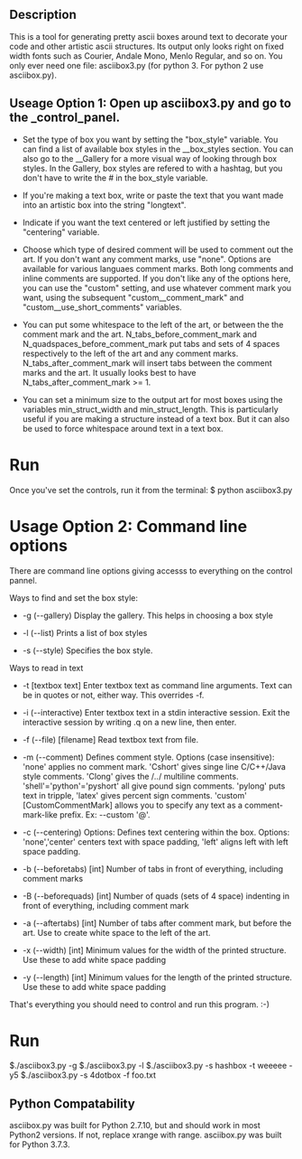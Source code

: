 ## Description
This is a tool for generating pretty ascii boxes around text to decorate your code and other artistic ascii structures. Its output only looks right on fixed width fonts such as Courier, Andale Mono, Menlo Regular, and so on. You only ever need one file: asciibox3.py (for python 3. For python 2 use asciibox.py). 

## Useage Option 1: Open up asciibox3.py and go to the _control_panel. 

* Set the type of box you want by setting the "box_style" variable. You can find a list of available box styles in the __box_styles section. You can also go to the __Gallery for a more visual way of looking through box styles. In the Gallery, box styles are refered to with a hashtag, but you don't have to write the # in the box_style variable. 

* If you're making a text box, write or paste the text that you want made into an artistic box into the string "longtext". 

* Indicate if you want the text centered or left justified by setting the "centering" variable.

* Choose which type of desired comment will be used to comment out the art. If you don't want any comment marks, use "none". Options are available for various languaes comment marks. Both long comments and inline comments are supported. If you don't like any of the options here, you can use the "custom" setting, and use whatever comment mark you want, using the subsequent "custom__comment_mark" and "custom__use_short_comments" variables.

* You can put some whitespace to the left of the art, or between the the comment mark and the art. N_tabs_before_comment_mark and N_quadspaces_before_comment_mark put tabs and sets of 4 spaces respectively to the left of the art and any comment marks. N_tabs_after_comment_mark will insert tabs between the comment marks and the art. It usually looks best to have N_tabs_after_comment_mark >= 1. 

* You can set a minimum size to the output art for most boxes using the variables min_struct_width and min_struct_length. This is particularly useful if you are making a structure instead of a text box. But it can also be used to force whitespace around text in a text box. 

# Run 
Once you've set the controls, run it from the terminal:
$ python asciibox3.py

# Usage Option 2: Command line options
There are command line options giving accesss to everything on the control pannel. 

Ways to find and set the box style:
* -g (--gallery) Display the gallery. This helps in choosing a box style

* -l (--list) Prints a list of box styles

* -s (--style) Specifies the box style. 

Ways to read in text
* -t [textbox text] Enter textbox text as command line arguments. Text can be in quotes or not, either way. This overrides -f.

* -i (--interactive) Enter textbox text in a stdin interactive session. Exit the interactive session by writing .q on a new line, then enter.

* -f (--file) [filename] Read textbox text from file. 

* -m (--comment) Defines comment style. Options (case insensitive): 'none' applies no comment mark. 'Cshort' gives singe line C/C++/Java style comments. 'Clong' gives the /*..*/ multiline comments. 'shell'='python'='pyshort' all give pound sign comments. 'pylong' puts text in tripple, 'latex' gives percent sign comments. 'custom' [CustomCommentMark] allows you to specify any text as a comment-mark-like prefix. Ex: --custom '@'.

* -c (--centering) Options: Defines text centering within the box. Options: 'none','center' centers text with space padding, 'left' aligns left with left space padding.

* -b (--beforetabs) [int] Number of tabs in front of everything, including comment marks

* -B (--beforequads) [int] Number of quads (sets of 4 space) indenting in front of everything, including comment mark

* -a (--aftertabs) [int] Number of tabs after comment mark, but before the art. Use to create white space to the left of the art.

* -x (--width) [int] Minimum values for the width of the printed structure. Use these to add white space padding

* -y (--length) [int] Minimum values for the length of the printed structure. Use these to add white space padding


That's everything you should need to control and run this program. 
:-)

# Run 
$./asciibox3.py -g
$./asciibox3.py -l
$./asciibox3.py -s hashbox -t weeeee -y5
$./asciibox3.py -s 4dotbox -f foo.txt

## Python Compatability
asciibox.py was built for Python 2.7.10, but and should work in most Python2 versions. If not, replace xrange with range.
asciibox.py was built for Python 3.7.3.

